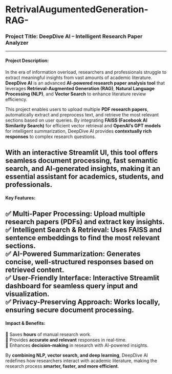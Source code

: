 # RetrivalAugumentedGeneration-RAG-
### **Project Title: DeepDive AI – Intelligent Research Paper Analyzer**  
---
#### **Project Description:**  
In the era of information overload, researchers and professionals struggle to extract meaningful insights from vast amounts of academic literature. **DeepDive AI** is an advanced **AI-powered research paper analysis tool** that leverages **Retrieval-Augmented Generation (RAG)**, **Natural Language Processing (NLP)**, and **Vector Search** to enhance literature review efficiency.  

This project enables users to upload multiple **PDF research papers**, automatically extract and preprocess text, and retrieve the most relevant sections based on user queries. By integrating **FAISS (Facebook AI Similarity Search)** for efficient vector retrieval and **OpenAI’s GPT models** for intelligent summarization, DeepDive AI provides **contextually rich responses** to complex research questions.  

With an interactive **Streamlit UI**, this tool offers seamless document processing, fast semantic search, and AI-generated insights, making it an essential assistant for academics, students, and professionals.  
---
#### **Key Features:**  
✅ **Multi-Paper Processing:** Upload multiple research papers (PDFs) and extract key insights.  
✅ **Intelligent Search & Retrieval:** Uses FAISS and sentence embeddings to find the most relevant sections.  
✅ **AI-Powered Summarization:** Generates concise, well-structured responses based on retrieved content.  
✅ **User-Friendly Interface:** Interactive Streamlit dashboard for seamless query input and visualization.  
✅ **Privacy-Preserving Approach:** Works locally, ensuring secure document processing.  
---
#### **Impact & Benefits:**  
🔹 Saves **hours** of manual research work.  
🔹 Provides **accurate and relevant** responses in real-time.  
🔹 Enhances **decision-making** in research with AI-powered insights.  

By **combining NLP, vector search, and deep learning**, DeepDive AI redefines how researchers interact with academic literature, making the research process **smarter, faster, and more efficient**. 
